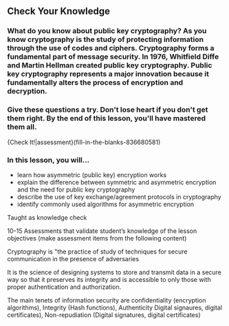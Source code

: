 ##       Check Your Knowledge

### What do you know about public key cryptography? As you know cryptography is the study of protecting information through the use of codes and ciphers. Cryptography forms a fundamental part of message security. In 1976, Whitfield Diffe and Martin Hellman created public key cryptography. Public key cryptography represents a major innovation because it fundamentally alters the process of encryption and decryption. 

###  Give these questions a try. Don't lose heart if you don't get them right. By the end of this lesson, you'll have mastered them all.

{Check It!|assessment}(fill-in-the-blanks-836680581)

###  In this lesson, you will...
- learn how asymmetric (public key) encryption works
- explain the difference between symmetric and asymmetric encryption and the need for public key cryptography
- describe the use of key exchange/agreement protocols in cryptography
- identify commonly used algorithms for asymmetric encryption

Taught as knowledge check  

10-15 Assessments that validate student’s knowledge of the lesson objectives (make assessment items from the following content)

Cryptography is "the practice of study of techniques for secure communication in the presence of adversaries

It is the science of designing systems to store and transmit data in a secure way so that it preserves its integrity and is accessible to only those with proper authentication and authorization.

The main tenets of information security are confidentiality (encryption algorithms), Integrity (Hash functions), Authenticity Digital signaures, digital certificates), Non-repudiation (Digital signatures, digital certificates)

